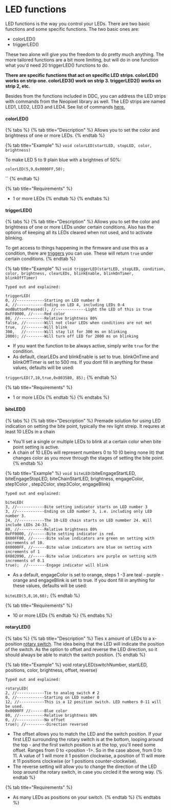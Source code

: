 # LED functions

LED functions is the way you control your LEDs. There are two basic functions and some specific functions. The two basic ones are:

* colorLED()
* triggerLED()

These two alone will give you the freedom to do pretty much anything. The more tailored functions are a bit more limiting, but will do in one function what you'd need 20 triggerLED() functions to do.&#x20;

**There are specific functions that act on specific LED strips. colorLED() works on strip one. colorLED3() work on strip 3. triggerLED2() works on strip 2, etc.**&#x20;

Besides from the functions included in DDC, you can address the LED strips with commands from the Neopixel library as well. The LED strips are named LED1, LED2, LED3 and LED4. See list of commands [here.](https://github.com/adafruit/Adafruit\_NeoPixel#functions)&#x20;

#### colorLED()

{% tabs %}
{% tab title="Description" %}
Allows you to set the color and brightness of one or more LEDs.&#x20;
{% endtab %}

{% tab title="Example" %}
`void colorLED(startLED, stopLED, color, brightness)`

To make LED 5 to 9 plain blue with a brightnes of 50%:

`colorLED(5,9,0x0000FF,50);`

``
{% endtab %}

{% tab title="Requirements" %}
* 1 or more LEDs
{% endtab %}
{% endtabs %}

#### triggerLED()

{% tabs %}
{% tab title="Description" %}
Allows you to set the color and brightness of one or more LEDs under certain conditions. Also has the options of keeping all its LEDs cleared when not used, and to activate blinking.&#x20;

To get access to things happening in the firmware and use this as a condition, there are [triggers](triggers.md) you can use. These will return `true` under certain conditions.&#x20;
{% endtab %}

{% tab title="Example" %}
`void triggerLED(startLED, stopLED, condition, color, brightness, clearLEDs, blinkEnable, blinkOnTimer, blinkOffTimer)`

`Typed out and explained:`

```
triggerLED(
0, //------------Starting on LED number 0
4, //------------Ending on LED 4, including LEDs 0-4
modButtonPressed(), //-------------Light the LED of this is true
0xFF0000, //-----Red color
80, //-----------Relative brightness 80%
false, //--------Will not clear LEDs when conditions are not met
true,  //--------Will blink
300,   //--------Will stay lit for 300 ms on blinking
2000); //--------Will turn off LED for 2000 ms on blinking
```

* If you want the function to be always active, simply write `true` for the condition.&#x20;
* As default, clearLEDs and blinkEnable is set to true. blinkOnTime and blinkOffTimer is set to 500 ms. If you dont fill in anything for these values, defaults will be used:

`triggerLED(7,10,true,0x803580, 85);`
{% endtab %}

{% tab title="Requirements" %}
* 1 or more LEDs
{% endtab %}
{% endtabs %}

#### biteLED()

{% tabs %}
{% tab title="Description" %}
Premade solution for using LED indication on setting the bite point, typically the rev light streip. It requres at least 10 LEDs in a chain

* You'll set a single or multiple LEDs to blink at a certain color when bite point setting is active.&#x20;
* A chain of 10 LEDs will represent numbers 0 to 10 (0 being none lit) that changes color as you move through the stages of setting the bite point.&#x20;
{% endtab %}

{% tab title="Example" %}
`void biteLED(`biteEngageStartLED, biteEngageStopLED, biteChainStartLED, brightness, engageColor, step1Color , step2Color, step3Color, engageBlink)

`Typed out and explained:`

```
biteLED(
3, //------------Bite setting indicator starts on LED number 3
3, //------------Ending on LED number 3, i.e. including only LED number 3.
24, //-----------The 10-LED chain starts on LED nummber 24. Will include LEDs 24-33.
80, //-----------Relative brightness 80%
0xFF0000, //------Bite setting indicator is red.
0X00FF00, //------Bite value indicators are green on setting with increments of 10.
0X0000FF, //------Bite value indicators are blue on setting with increments of 1
0X802090, //------Bite value indicators are purple on setting with increments of 0.1
true);  //--------Engage indicator will blink

```

* As a default, engageColor is set to orange, steps 1 -3 are teal - purple - orange and engageBlink is set to true. If you dont fill in anything for these values, defaults will be used:

`biteLED(5,8,16,60);`
{% endtab %}

{% tab title="Requirements" %}
* 10 or more LEDs
{% endtab %}
{% endtabs %}

#### rotaryLED()

{% tabs %}
{% tab title="Description" %}
Ties x amount of LEDs to a x-position [rotary switch](../../../switch-library/rotary-switches/). The idea being that the LED will indicate the position of the switch. As the option to offset and reverse the LED direction, so it should always be able to match the switch position.&#x20;
{% endtab %}

{% tab title="Example" %}
void rotaryLED(switchNumber, startLED,  positions, color, brightness,  offset, reverse)

`Typed out and explained:`

```
rotaryLED(
2, //------------Tie to analog switch # 2
0, //------------Starting on LED number 0
12, //-----------This is a 12 position switch. LED numbers 0-11 will be used.
0x0000FF //------Blue color
80, //-----------Relative brightness 80%
0, //------------No offset
true); //---------Direction reversed

```

* The offset allows you to match the LED and the switch position. If your first LED surrounding the rotary switch is at the bottom, looping around the top - and the first switch position is at the top, you'll need some offset. Ranges from 0 to \<position -1>. So in the case above, from 0 to 11. A value of 1 will more it 1 position clockwise, a position of 11 will more it 11 positions clockwise (or 1 positions counter-clockwise).&#x20;
* The reverse setting will allow you to change the direction of the LED loop around the rotary switch, in case you circled it the wrong way.&#x20;
{% endtab %}

{% tab title="Requirements" %}
* As many LEDs as positions on your switch.
{% endtab %}
{% endtabs %}



